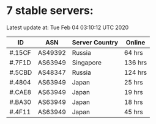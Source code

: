 # 7 stable servers:

Latest update at: Tue Feb 04 03:10:12 UTC 2020

| ID | ASN | Server Country | Online |
| -- | --- | -------------- | ------ |
| #.15CF | AS49392 | Russia | 64 hrs |
| #.7F1D | AS63949 | Singapore | 136 hrs |
| #.5CBD | AS48347 | Russia | 124 hrs |
| #.4804 | AS63949 | Japan | 25 hrs |
| #.CAE8 | AS63949 | Japan | 19 hrs |
| #.BA30 | AS63949 | Japan | 18 hrs |
| #.4F11 | AS63949 | Japan | 45 hrs |


